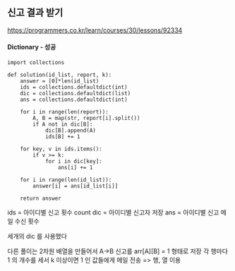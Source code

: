 ## 신고 결과 받기
https://programmers.co.kr/learn/courses/30/lessons/92334

#### Dictionary - 성공
```
import collections

def solution(id_list, report, k):
    answer = [0]*len(id_list)
    ids = collections.defaultdict(int)
    dic = collections.defaultdict(list)
    ans = collections.defaultdict(int)
    
    for i in range(len(report)):
        A, B = map(str, report[i].split())
        if A not in dic[B]:
            dic[B].append(A)
            ids[B] += 1
    
    for key, v in ids.items():
        if v >= k:
            for i in dic[key]:
                ans[i] += 1
    
    for i in range(len(id_list)):
        answer[i] = ans[id_list[i]]
    
    return answer
```
ids = 아이디별 신고 횟수 count
dic = 아이디별 신고자 저장
ans = 아이디별 신고 메일 수신 횟수

세개의 dic 를 사용했다

다른 풀이는
2차원 배열을 만들어서 A->B 신고를 arr[A][B] = 1 형태로 저장
각 행마다 1 의 개수를 세서 k 이상이면 1 인 값들에게 메일 전송
=> 행, 열 이용